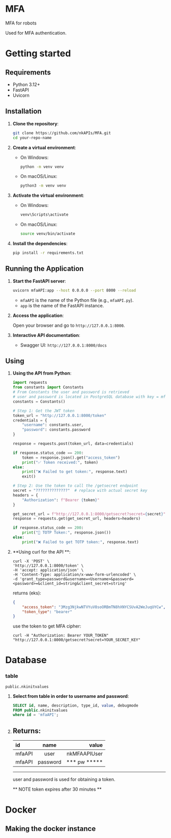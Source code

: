 # MFA
MFA for robots

Used for MFA authentication.

# Getting started

## Requirements

- Python 3.12+
- FastAPI
- Uvicorn

## Installation

1. **Clone the repository**:

    ```sh
    git clone https://github.com/nkAPIs/MFA.git
    cd your-repo-name
    ```

2. **Create a virtual environment**:

    - On Windows:

        ```sh
        python -m venv venv
        ```

    - On macOS/Linux:

        ```sh
        python3 -m venv venv
        ```

3. **Activate the virtual environment**:

    - On Windows:

        ```sh
        venv\Scripts\activate
        ```

    - On macOS/Linux:

        ```sh
        source venv/bin/activate
        ```

4. **Install the dependencies**:

    ```sh
    pip install -r requirements.txt
    ```

## Running the Application

1. **Start the FastAPI server**:

    ```sh
    uvicorn mfaAPI:app --host 0.0.0.0 --port 8000 --reload
    ```

    - `mfaAPI` is the name of the Python file (e.g., `mfaAPI.py`).
    - `app` is the name of the FastAPI instance.

2. **Access the application**:

    Open your browser and go to `http://127.0.0.1:8000`.

3. **Interactive API documentation**:

    - Swagger UI: `http://127.0.0.1:8000/docs`

## Using

1. **Using the API from Python**:
    ```python
    import requests
    from constants import Constants
    # From Constants the user and password is retrieved
    # user and password is located in PostgreSQL database with key = mfaAPI
    constants = Constants()

    # Step 1: Get the JWT token
    token_url = "http://127.0.0.1:8000/token"
    credentials = {
        "username": constants.user,
        "password": constants.password
    }

    response = requests.post(token_url, data=credentials)

    if response.status_code == 200:
        token = response.json().get("access_token")
        print("✅ Token received:", token)
    else:
        print("❌ Failed to get token:", response.text)
        exit()

    # Step 2: Use the token to call the /getsecret endpoint
    secret = "??????????????"  # replace with actual secret key
    headers = {
        "Authorization": f"Bearer {token}"
    }

    get_secret_url = f"http://127.0.0.1:8000/getsecret?secret={secret}"
    response = requests.get(get_secret_url, headers=headers)

    if response.status_code == 200:
        print("🔑 TOTP Token:", response.json())
    else:
        print("❌ Failed to get TOTP token:", response.text)
    ```
1. **Using curl for the API **:
    ```curl
    curl -X 'POST' \
    'http://127.0.0.1:8000/token' \
    -H 'accept: application/json' \
    -H 'Content-Type: application/x-www-form-urlencoded' \
    -d 'grant_type=password&username=<Username>&password=<password>=&client_id=string&client_secret=string'
    ```

    returns (eks):
    ```json
    {
        "access_token": "3Mzg3NjkwNTVYuV8soORBmTN8hXNYCSUvA2WeJuqUYCw",
        "token_type": "bearer"
    }
    ```
    use the token to get MFA cipher:
    ```curl
    curl -H "Authorization: Bearer YOUR_TOKEN" "http://127.0.0.1:8000/getsecret?secret=YOUR_SECRET_KEY"
    ```
# Database
### table
    public.nkinitvalues

1. **Select from table in order to username and password**:
    ```sql
    SELECT id, name, description, type_id, value, debugmode
	FROM public.nkinitvalues 
    where id = 'mfaAPI';
    ```
2. **Returns**:
    ---
    | id          | name        | value         |
    | :---        |    :----:   |          ---: |
    | mfaAPI      | user        | nkMFAAPIUser  |
    | mfaAPI      | password    | *** pw *****  |
    ---
    user and password is used for obtaining a token.

    ** NOTE token expires after 30 minutes **

# Docker

## Making the docker instance
